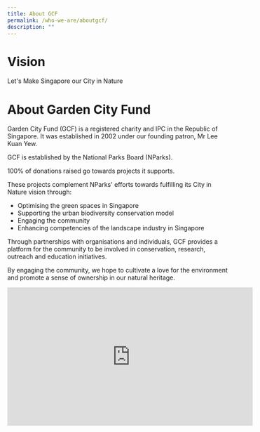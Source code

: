 ```yaml
---
title: About GCF
permalink: /who-we-are/aboutgcf/
description: ""
---
```



# Vision
Let's Make Singapore our City in Nature

# About Garden City Fund

Garden City Fund (GCF) is a registered charity and IPC in the Republic of Singapore. It was established in 2002 under our founding patron, Mr Lee Kuan Yew.  
  
GCF is established by the National Parks Board (NParks).  
  
100% of donations raised go towards projects it supports.  
  
These projects complement NParks' efforts towards fulfilling its City in Nature vision through:

*   Optimising the green spaces in Singapore
*   Supporting the urban biodiversity conservation model
*   Engaging the community
*   Enhancing competencies of the landscape industry in Singapore

Through partnerships with organisations and individuals, GCF provides a platform for the community to be involved in conservation, research, outreach and education initiatives.

By engaging the community, we hope to cultivate a love for the environment and promote a sense of ownership in our natural heritage.

<p>

<iframe width="560" height="315" src="https://www.youtube.com/embed/l6P22HBnZ44" title="YouTube video player" frameborder="0" allow="accelerometer; autoplay; clipboard-write; encrypted-media; gyroscope; picture-in-picture" allowfullscreen></iframe>